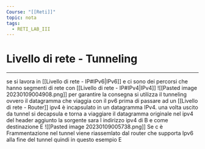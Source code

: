 ```yaml
---
Course: "[[Reti]]"
topic: nota
tags:
  - RETI_LAB_III
---
```

# Livello di rete - Tunneling
---
se si lavora in [[Livello di rete - IP#IPv6|IPv6]] e ci sono dei percorsi che hanno segmenti di rete con [[Livello di rete - IP#IPv4|IPv4]] 
![[Pasted image 20230109004908.png]]
per garantire la consegna si utilizza il tunneling ovvero
il datagramma che viaggia con il pv6 prima di passare ad un [[Livello di rete - Router]] ipv4 è incapsulato in un datagramma IPv4. una volta uscito da tunnel si decapsula e torna a viaggiare il datagramma originale 
nel ipv4 del header aggiunto la sorgente sara l indirizzo ipv4 di B e come destinazione E
![[Pasted image 20230109005738.png]]
Se c è Frammentazione nel tunnel viene riassemlato dal router che supporta Ipv6 alla fine del tunnel quindi in questo esempio E 


